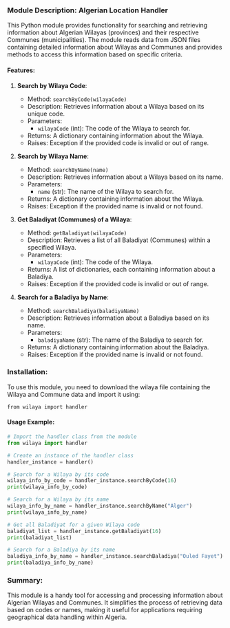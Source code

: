 ### Module Description: Algerian Location Handler

This Python module provides functionality for searching and retrieving information about Algerian Wilayas (provinces) and their respective Communes (municipalities). The module reads data from JSON files containing detailed information about Wilayas and Communes and provides methods to access this information based on specific criteria.

#### Features:

1. **Search by Wilaya Code**:
   - Method: `searchByCode(wilayaCode)`
   - Description: Retrieves information about a Wilaya based on its unique code.
   - Parameters: 
     - `wilayaCode` (int): The code of the Wilaya to search for.
   - Returns: A dictionary containing information about the Wilaya.
   - Raises: Exception if the provided code is invalid or out of range.

2. **Search by Wilaya Name**:
   - Method: `searchByName(name)`
   - Description: Retrieves information about a Wilaya based on its name.
   - Parameters: 
     - `name` (str): The name of the Wilaya to search for.
   - Returns: A dictionary containing information about the Wilaya.
   - Raises: Exception if the provided name is invalid or not found.

3. **Get Baladiyat (Communes) of a Wilaya**:
   - Method: `getBaladiyat(wilayaCode)`
   - Description: Retrieves a list of all Baladiyat (Communes) within a specified Wilaya.
   - Parameters: 
     - `wilayaCode` (int): The code of the Wilaya.
   - Returns: A list of dictionaries, each containing information about a Baladiya.
   - Raises: Exception if the provided code is invalid or out of range.

4. **Search for a Baladiya by Name**:
   - Method: `searchBaladiya(baladiyaName)`
   - Description: Retrieves information about a Baladiya based on its name.
   - Parameters: 
     - `baladiyaName` (str): The name of the Baladiya to search for.
   - Returns: A dictionary containing information about the Baladiya.
   - Raises: Exception if the provided name is invalid or not found.

### Installation:

To use this module, you need to download the wilaya file containing the Wilaya and Commune data and import it using:

```
from wilaya import handler
```

#### Usage Example:

```python
# Import the handler class from the module
from wilaya import handler

# Create an instance of the handler class
handler_instance = handler()

# Search for a Wilaya by its code
wilaya_info_by_code = handler_instance.searchByCode(16)
print(wilaya_info_by_code)

# Search for a Wilaya by its name
wilaya_info_by_name = handler_instance.searchByName("Alger")
print(wilaya_info_by_name)

# Get all Baladiyat for a given Wilaya code
baladiyat_list = handler_instance.getBaladiyat(16)
print(baladiyat_list)

# Search for a Baladiya by its name
baladiya_info_by_name = handler_instance.searchBaladiya("Ouled Fayet")
print(baladiya_info_by_name)
```



### Summary:

This module is a handy tool for accessing and processing information about Algerian Wilayas and Communes. It simplifies the process of retrieving data based on codes or names, making it useful for applications requiring geographical data handling within Algeria.
